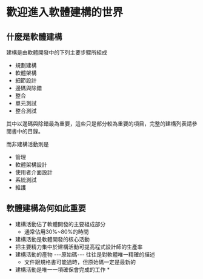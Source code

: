 # 歡迎進入軟體建構的世界
## 什麼是軟體建構
 建構是由軟體開發中的下列主要步驟所組成
* 規劃建構
* 軟體架構
* 細節設計
* 邊碼與除錯
* 整合
* 單元測試
* 整合測試

其中以邊碼與除錯最為重要，這些只是部分較為重要的項目，完整的建構列表請參閱書中的目錄。

而非建構活動則是
* 管理
* 軟體架構設計
* 使用者介面設計
* 系統測試
* 維護

## 軟體建構為何如此重要
* 建構活動佔了軟體開發的主要組成部分
	* 通常佔用30%~80%的時間
* 建構活動是軟體開發的核心活動
* 把主要精力集中於建構活動可提高程式設計師的生產率
* 建構活動的產物 ---原始碼--- 往往是對軟體唯一精確的描述
	* 文件跟規格書可能過時，但原始碼一定是最新的
* 建構活動是唯一一項確保會完成的工作
	* 
<!--stackedit_data:
eyJoaXN0b3J5IjpbLTYzOTQ1MDQxMCwtMTU3NTg2Mzc2MywtMz
k1MTAwODFdfQ==
-->